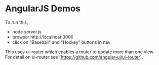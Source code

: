 # AngularJS Demos

To run this,
* node server.js
* browser http://localhost:3000
* click on "Baseball" and "Hockey" buttons in nav

This uses ui-router which enables a router to update more than one view.
For detail on ui-router see [https://github.com/angular-ui/ui-router].
